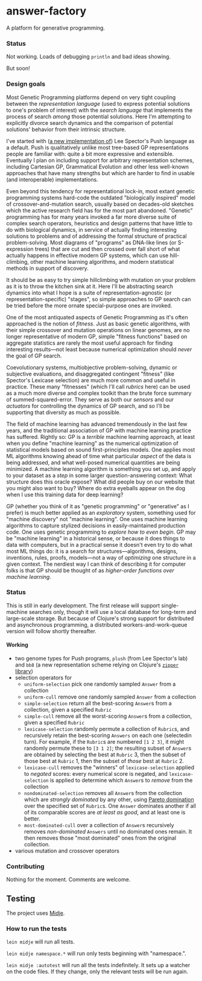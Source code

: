 # answer-factory

A platform for generative programming.

### Status

Not working. Loads of debugging `println` and bad ideas showing.

But soon!

### Design goals

Most Genetic Programming platforms depend on very tight coupling between the _representation language_ (used to express potential solutions to one's problem of interest) with the _search language_ that implements the process of search _among_ those potential solutions. Here I'm attempting to explicitly divorce search dynamics and the comparison of potential solutions' behavior from their intrinsic structure.

I've started with \([a new implementation of](https://github.com/Vaguery/klapaucius)\) Lee Spector's Push language as a default. Push is qualitatively unlike most tree-based GP representations people are familiar with: quite a bit more expressive and extensible. Eventually I plan on including support for arbitrary representation schemes, including Cartesian GP, Grammatical Evolution and other less well-known approaches that have many strengths but which are harder to find in usable (and interoperable) implementations.

Even beyond this tendency for representational lock-in, most extant genetic programming systems hard-code the outdated "biologically inspired" model of crossover-and-mutation search, usually based on decades-old sketches which the active research field has for the most part abandoned. "Genetic" programming has for many years invoked a far more diverse suite of complex search operators, heuristics and design patterns that have little to do with biological dynamics, in service of actually finding interesting solutions to problems and of addressing the formal structure of practical problem-solving. Most diagrams of "programs" as DNA-like lines (or S-expression trees) that are cut and then crossed over fall short of what actually happens in effective modern GP systems, which can use hill-climbing, other machine learning algorithms, and modern statistical methods in support of discovery.

It should be as easy to try simple hillclimbing with mutation on your problem as it is to throw the kitchen sink at it. Here I'll be abstracting search dynamics into what I hope is a suite of representation-agnostic (or representation-specific) "stages", so simple approaches to GP search can be tried before the more ornate special-purpose ones are invoked.

One of the most antiquated aspects of Genetic Programming as it's often approached is the notion of _fitness_. Just as basic genetic algorithms, with their simple crossover and mutation operations on linear genomes, are no longer representative of modern GP, simple "fitness functions" based on aggregate statistics are rarely the most useful approach for finding interesting results—not least because numerical optimization should  _never_ the goal of GP search.

Coevolutionary systems, multiobjective problem-solving, dynamic or subjective evaluations, and disaggregated contingent "fitness" (like Spector's Lexicase selection) are much more common and useful in practice. These many "fitnesses" (which I'll call _rubrics_ here) can be used as a much more diverse and complex toolkit than the brute force summary of summed-squared-error. They serve as both our _sensors_ and our _actuators_ for controlling the dynamics of GP search, and so I'll be supporting that diversity as much as possible.

The field of machine learning has advanced tremendously in the last few years, and the traditional association of GP with machine learning practice has suffered. Rightly so: GP is a _terrible_ machine learning approach, at least when you define "machine learning" as the numerical optimization of statistical models based on sound first-principles models. One applies most ML algorithms knowing ahead of time what particular _aspect_ of the data is being addressed, and what well-posed numerical quantities are being minimized. A machine learning algorithm is something you set up, and apply to your dataset as a _step_ in some larger question-answering context: What structure does this oracle expose? What did people buy on our website that you might also want to buy? Where do extra eyeballs appear on the dog when I use this training data for deep learning?

GP (whether you think of it as "genetic programming" or "generative" as I prefer) is much better applied as an _exploratory_ system, something used for "machine discovery" not "machine learning". One uses machine learning algorithms to capture stylized decisions in easily-maintained production code. One uses genetic programming to _explore how to even begin_. GP may be "machine learning" in a historical sense, or because it does things to data with computers, but in a practical sense it doesn't even try to do what most ML things do: it is a search for structures—algorithms, designs, inventions, rules, proofs, models—not a way of _optimizing_ one structure in a given context. The nerdiest way I can think of describing it for computer folks is that GP should be thought of as _higher-order functions over machine learning_.

### Status

This is still in early development. The first release will support single-machine searches only, though it will use a local database for long-term and large-scale storage. But because of Clojure's strong support for distributed and asynchronous programming, a distributed workers-and-work-queue version will follow shortly thereafter.

#### Working

- two genome types for Push programs, `plush` (from Lee Spector's lab) and `bb8` \(a new representation scheme relying on Clojure's [`zipper` library](https://clojure.github.io/clojure/clojure.zip-api.html)\)
- selection operators for
  - `uniform-selection` pick one randomly sampled `Answer` from a collection
  - `uniform-cull` remove one randomly sampled `Answer` from a collection
  - `simple-selection` return all the best-scoring `Answer`s from a collection, given a specified `Rubric`
  - `simple-cull` remove all the worst-scoring `Answer`s from a collection, given a specified `Rubric`
  - `lexicase-selection` randomly permute a collection of `Rubric`s, and recursively retain the best-scoring `Answers` on each one (selectedin turn). For example, if the `Rubric`s are numbered `[1 2 3]`, it might randomly permute these to `[3 1 2]`; the resulting subset of `Answer`s are obtained by selecting the best at `Rubric` 3, then the subset of those best at `Rubric` 1, then the subset of _those_ best at `Rubric` 2.
  - `lexicase-cull` removes the "winners" of `lexicase-selection` applied to _negated_ scores: every numerical score is negated, and `lexicase-selection` is applied to determine which `Answer`s to _remove_ from the collection
  - `nondominated-selection` removes all `Answer`s from the collection which are _strongly dominated_ by any other, using [Pareto domination](https://en.wikipedia.org/wiki/Multi-objective_optimization#Introduction) over the specified set of `Rubric`s. One `Answer` dominates another if all of its comparable scores are _at least as good_, and at least one is better.
  - `most-dominated-cull` over a collection of `Answer`s recursively removes _non-dominated_ `Answers` until no dominated ones remain. It then removes those "most dominated" ones from the original collection.
- various mutation and crossover operators




### Contributing

Nothing for the moment. Comments are welcome.


## Testing

The project uses [Midje](https://github.com/marick/Midje/).

### How to run the tests

`lein midje` will run all tests.

`lein midje namespace.*` will run only tests beginning with "namespace.".

`lein midje :autotest` will run all the tests indefinitely. It sets up a
watcher on the code files. If they change, only the relevant tests will be
run again.
